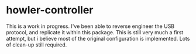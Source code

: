 # howler-controller

This is a work in progress. I've been able to reverse engineer the USB protocol, and replicate it within this package. This is still very much a first attempt, but i believe most of the original configuration is implemented. Lots of clean-up still required.
